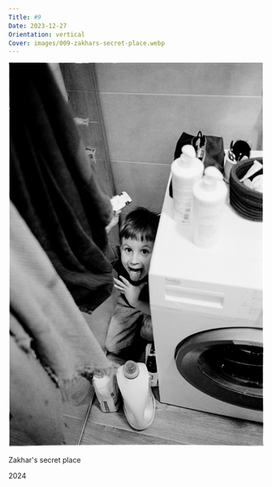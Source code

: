 ```yaml
---
Title: #9
Date: 2023-12-27
Orientation: vertical
Cover: images/009-zakhars-secret-place.webp
---
```


![Zakhar's secret place, 2024](images/009-zakhars-secret-place@2x.webp)

Zakhar's secret place

2024
